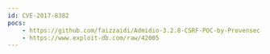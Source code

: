 ```yaml
---
id: CVE-2017-8382
pocs:
    - https://github.com/faizzaidi/Admidio-3.2.8-CSRF-POC-by-Provensec-llc
    - https://www.exploit-db.com/raw/42005
---
```

